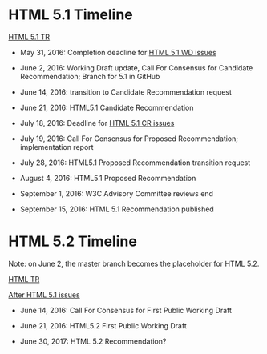 # HTML 5.1 Timeline

[HTML 5.1 TR](http://www.w3.org/TR/html51/)

* May 31, 2016: Completion deadline for [HTML 5.1 WD issues](https://github.com/w3c/html/milestones/HTML5.1%20WD%20(June%202016))

* June 2, 2016: Working Draft update, Call For Consensus for Candidate Recommendation; Branch for 5.1 in GitHub

* June 14, 2016: transition to Candidate Recommendation request

* June 21, 2016: HTML5.1 Candidate Recommendation

* July 18, 2016: Deadline for [HTML 5.1 CR issues](https://github.com/w3c/html/milestones/HTML5.1%20CR)

* July 19, 2016: Call For Consensus for Proposed Recommendation; implementation report

* July 28, 2016: HTML5.1 Proposed Recommendation transition request

* August 4, 2016: HTML5.1 Proposed Recommendation

* September 1, 2016: W3C Advisory Committee reviews end

* September 15, 2016: HTML 5.1 Recommendation published

# HTML 5.2 Timeline

Note: on June 2, the master branch becomes the placeholder for HTML 5.2.

[HTML TR](http://www.w3.org/TR/html/)

[After HTML 5.1 issues](https://github.com/w3c/html/milestones/After%20HTML%205.1)

* June 14, 2016: Call For Consensus for First Public Working Draft

* June 21, 2016: HTML5.2 First Public Working Draft

* June 30, 2017: HTML 5.2 Recommendation?
